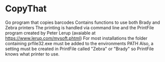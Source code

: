 # CopyThat
Go program that copies barcodes
Contains functions to use both Brady and Zebra printers
The printing is handled via command line and the PrintFile program created by Peter Lerup (avaiable at https://www.lerup.com/mysoft.phtml)
For most installations the folder containing prfile32.exe must be added to the environments PATH
Also, a setting must be created in PrintFile called "Zebra" or "Brady" so PrintFile knows what printer to use.
